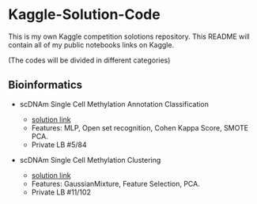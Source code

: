 # Kaggle-Solution-Code

This is my own Kaggle competition solotions repository. This README will contain all of my public notebooks links on Kaggle.

(The codes will be divided in different categories)

## Bioinformatics

- scDNAm Single Cell Methylation Annotation Classification
    - [solution link](https://www.kaggle.com/code/zequanbear/scdnam-binary-mlp-private-lb-0-93100-5)
    - Features: MLP, Open set recognition, Cohen Kappa Score, SMOTE PCA.
    - Private LB #5/84
 
- scDNAm Single Cell Methylation Clustering
    - [solution link](https://www.kaggle.com/code/zequanbear/dna-methylation-clustering-public-lb-0-74477)
    - Features: GaussianMixture, Feature Selection, PCA.
    - Private LB #11/102
